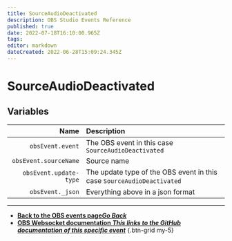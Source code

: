 ```yaml
---
title: SourceAudioDeactivated
description: OBS Studio Events Reference
published: true
date: 2022-07-18T16:10:00.965Z
tags: 
editor: markdown
dateCreated: 2022-06-28T15:09:24.345Z
---
```


# SourceAudioDeactivated

## Variables

Name | Description
----:|:------------
`obsEvent.event` | The OBS event in this case `SourceAudioDeactivated`
`obsEvent.sourceName` | Source name
`obsEvent.update-type` | The update type of the OBS event in this case `SourceAudioDeactivated`
`obsEvent._json` | Everything above in a json format

---

- [<i class="mdi mdi-chevron-left"></i>**Back to the OBS events page*Go Back***](/en/Broadcasters/OBS/Archive/Events)
- [<i class="mdi mdi-github"></i> **OBS Websocket documentation *This links to the GitHub documentation of this specific event***](https://github.com/obsproject/obs-websocket/blob/4.x-current/docs/generated/protocol.md#sourceaudiodeactivated)
{.btn-grid my-5}
